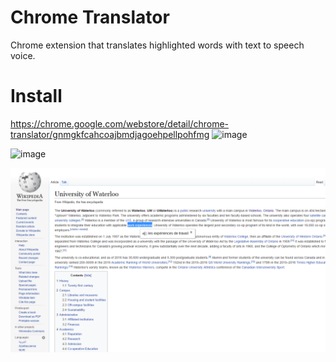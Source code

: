# Chrome Translator

Chrome extension that translates highlighted words with text to speech voice.

# Install

https://chrome.google.com/webstore/detail/chrome-translator/gnmgkfcahcoajbmdjagoehpellpohfmg
![image](https://user-images.githubusercontent.com/6504408/220780295-9054b112-42e2-4851-9cef-6480ccadfc39.png)

![image](https://user-images.githubusercontent.com/6504408/220780045-5d0bd3ac-6e6b-429e-8807-8bd41db0cbff.png)

![Alt text](/images/chrometranslate.png?)
